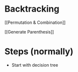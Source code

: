 # Backtracking

[[Permutation & Combination]]

[[Generate Parenthesis]]

# Steps (normally)

- Start with decision tree